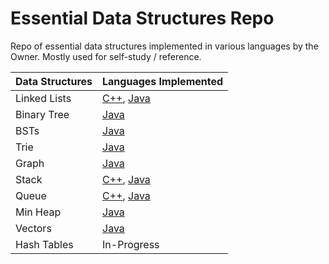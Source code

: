 # Essential Data Structures Repo
Repo of essential data structures implemented in various languages by the Owner. Mostly used for self-study / reference. 


| Data Structures  | Languages Implemented        |
| ---------------  | ---------------  | 
| Linked Lists     | [C++](https://github.com/Ala-Me-Da/EssentialDataStructures/blob/master/Lists/doublyList.cpp), [Java](https://github.com/Ala-Me-Da/EssentialDataStructures/blob/master/Lists/LinkedList.java)|
| Binary Tree      | [Java](https://github.com/Ala-Me-Da/EssentialDataStructures/blob/master/Trees%20%26%20Tries/Trees/Binary%20Tree/BinaryTree.java) |
| BSTs             | [Java](https://github.com/Ala-Me-Da/EssentialDataStructures/blob/master/Trees%20%26%20Tries/Trees/BSTs/BinarySearchTree.java) |
| Trie             | [Java](https://github.com/Ala-Me-Da/EssentialDataStructures/blob/master/Trees%20%26%20Tries/Tries/Trie.java) |
| Graph            | [Java](https://github.com/Ala-Me-Da/EssentialDataStructures/blob/master/Graph/Graph.java)|
| Stack            | [C++](https://github.com/Ala-Me-Da/EssentialDataStructures/blob/master/Stacks%20%26%20Queues/Stacks/Stack.cpp), [Java](https://github.com/Ala-Me-Da/EssentialDataStructures/blob/master/Stacks%20%26%20Queues/Stacks/Stack.java) |
| Queue            | [C++](https://github.com/Ala-Me-Da/EssentialDataStructures/blob/master/Stacks%20%26%20Queues/Queues/Queue.cpp), [Java](https://github.com/Ala-Me-Da/EssentialDataStructures/blob/master/Stacks%20%26%20Queues/Queues/Queue.java)|  
| Min Heap         | [Java](https://github.com/Ala-Me-Da/EssentialDataStructures/blob/master/Heaps/MinHeap.java) |
| Vectors          | [Java](https://github.com/Ala-Me-Da/EssentialDataStructures/blob/master/Vector/Vector.java) |
| Hash Tables      | In-Progress |
